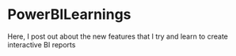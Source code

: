 # PowerBILearnings
Here, I post out about the new features that I try and learn to create interactive BI reports

